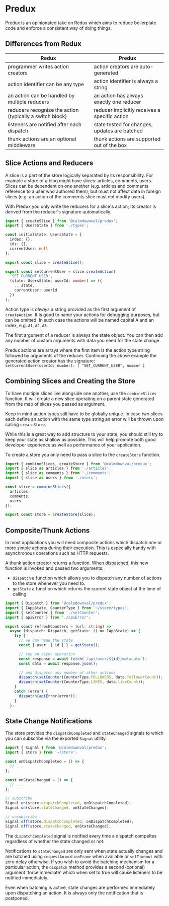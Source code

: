 # Predux

Predux is an opinionated take on Redux which aims to reduce boilerplate code and
enforce a consistent way of doing things.

## Differences from Redux

| Redux | Predux |
| ----- | ------ |
| programmer writes action creators | action creators are auto-generated |
| action identifier can be any type | action identifier is always a string |
| an action can be handled by multiple reducers | an action has always exactly one reducer |
| reducers recognize the action (typically a switch block) | reducer implicitly receives a specific action |
| listeners are notified after each dispatch | state tested for changes, updates are batched |
| thunk actions are an optional middleware | thunk actions are supported out of the box |

## Slice Actions and Reducers

A slice is a part of the store logically separated by its responsibility. For
example a store of a blog might have slices: articles, comments, users. Slices
can be dependent on one another (e.g. articles and comments reference to a user
who authored them), but must not affect data in foreign slices (e.g. an action
of the comments slice must not modify users).

With Predux you only write the reducers for a slice's action; Its creator is
derived from the reducer's signature automatically.

```ts
import { createSlice } from '@calmdownval/predux';
import { UsersState } from './types';

const initialState: UsersState = {
  index: {},
  ids: [],
  currentUser: null
};

export const slice = createSlice();

export const setCurrentUser = slice.createAction(
  'SET_CURRENT_USER',
  (state: UsersState, userId: number) => ({
    ...state,
    currentUser: userId
  })
);
```

Action type is *always* a string provided as the first argument of
`createAction`. It is good to name your actions for debugging purposes, but can
be omitted. In such case the actions will be named capital A and an index, e.g.
`A1`, `A2`, `A3`.

The first argument of a reducer is always the state object. You can then
add any number of custom arguments with data you need for the state change.

Predux actions are arrays where the first item is the action type string
followed by arguments of the reducer. Continuing the above example the generated
action creator has the signature:  
`setCurrentUser(userId: number): [ "SET_CURRENT_USER", number ]`

## Combining Slices and Creating the Store

To have multiple slices live alongside one another, use the `combineSlices`
function. It will create a new slice operating on a parent state generated from
the map of slices you passed as argument.

Keep in mind action types still have to be globally unique. In case two slices
each define an action with the same type string an error will be thrown upon
calling `createStore`.

While this is a great way to add structure to your state, you should still try
to keep your state as shallow as possible. This will help promote both good
developer experience as well as performance of your application.

To create a store you only need to pass a slice to the `createStore` function.

```ts
import { combineSlices, createStore } from '@calmdownval/predux';
import { slice as articles } from './articles';
import { slice as comments } from './comments';
import { slice as users } from './users';

const slice = combineSlices({
  articles,
  comments,
  users
});

export const store = createStore(slice);
```

## Composite/Thunk Actions

In most applications you will need composite actions which dispatch one or more
simple actions during their execution. This is especially handy with
asynchronous operations such as HTTP requests.

A thunk action creator returns a function. When dispatched, this new function is
invoked and passed two arguments:

- `dispatch` a function which allows you to dispatch any number of actions to
the store whenever you need to.
- `getState` a function which returns the current state object at the time of
calling.

```ts
import { Dispatch } from '@calmdownval/predux';
import { IAppState, CounterType } from '~/store/types';
import { setCounter } from './setCounter';
import { apiError } from './apiError';

export const refreshCounters = (url: string) =>
  async (dispatch: Dispatch, getState: () => IAppState) => {
    try {
      // we can read the state
      const { user: { id } } = getState();

      // run an async operation
      const response = await fetch(`/api/user/${id}/metadata`);
      const data = await response.json();

      // and dispatch any number of other actions
      dispatch(setCounter(CounterType.FOLLOWERS, data.followerCount));
      dispatch(setCounter(CounterType.LIKES, data.likeCount));
    }
    catch (error) {
      dispatch(apiError(error));
    }
  };
```

## State Change Notifications

The store provides the `dispatchCompleted` and `stateChanged` signals to which
you can subscribe via the exported `Signal` utility.

```ts
import { Signal } from '@calmdownval/predux';
import { store } from '~/store';

const onDispatchCompleted = () => {
  // ...
};

const onStateChanged = () => {
  // ...
};

// subscribe
Signal.on(store.dispatchCompleted, onDispatchCompleted);
Signal.on(store.stateChanged, onStateChanged);

// unsubscribe
Signal.off(store.dispatchCompleted, onDispatchCompleted);
Signal.off(store.stateChanged, onStateChanged);
```

The `dispatchCompleted` signal is notified every time a dispatch compeltes
regardless of whether the state changed or not.

Notifications to `stateChanged` are only sent when state actually changes and
are batched using `requestAnimationFrame` when available or `setTimeout` with
zero delay otherwise. If you wish to avoid the batching mechanism for a
particular action, the `dispatch` method provides a second (optional) argument
'forceImmediate' which when set to true will cause listeners to be notified
immediately.

Even when batching is active, state changes are performed immediately upon
dispatching an action. It is always only the notification that is postponed.
